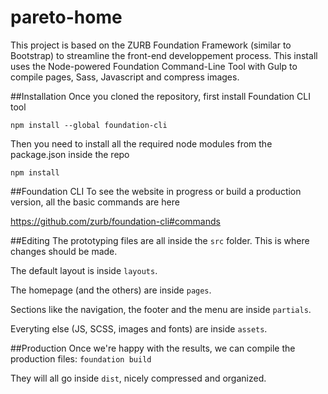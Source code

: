 # pareto-home
This project is based on the ZURB Foundation Framework (similar to Bootstrap) to streamline the front-end developpement process.
This install uses the Node-powered Foundation Command-Line Tool with Gulp to compile pages, Sass, Javascript and compress images.

##Installation
Once you cloned the repository, first install Foundation CLI tool
```
npm install --global foundation-cli
```

Then you need to install all the required node modules from the package.json inside the repo
```
npm install
```

##Foundation CLI
To see the website in progress or build a production version, all the basic commands are here

https://github.com/zurb/foundation-cli#commands

##Editing
The prototyping files are all inside the ```src``` folder. This is where changes should be made.

The default layout is inside ```layouts```.

The homepage (and the others) are inside ```pages```.

Sections like the navigation, the footer and the menu are inside ```partials```.

Everyting else (JS, SCSS, images and fonts) are inside ```assets```.

##Production
Once we're happy with the results, we can compile the production files:
```foundation build```

They will all go inside ```dist```, nicely compressed and organized.

